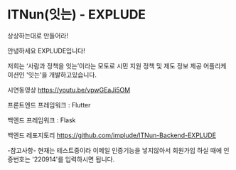 # ITNun(잇는) - EXPLUDE
상상하는대로 만들어라!

안녕하세요 EXPLUDE입니다!

저희는 ‘사람과 정책을 잇는’이라는 모토로 시민 지원 정책 및 제도 정보 제공 어플리케이션인 '잇는'을 개발하고있습니다.

시연동영상
https://youtu.be/vpwGEaJi5OM

프론트엔드 프레임워크 : Flutter

백엔드 프레임워크 : Flask

백엔드 레포지토리
https://github.com/implude/ITNun-Backend-EXPLUDE

-참고사항-  현재는 테스트중이라 이메일 인증기능을 넣지않아서 회원가입 하실 때에 인증번호는 '220914'를 입력하시면 됩니다.
